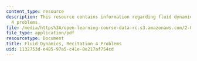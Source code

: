 ```yaml
---
content_type: resource
description: This resource contains information regarding fluid dynamics, recitation
  4 problems.
file: /media/https%3A/open-learning-course-data-rc.s3.amazonaws.com/2-06-fluid-dynamics-spring-2013/1132753de48597a5c41e0e217af754cd_MIT2_06S14_rec4prob.pdf
file_type: application/pdf
resourcetype: Document
title: Fluid Dynamics, Recitation 4 Problems
uid: 1132753d-e485-97a5-c41e-0e217af754cd
---
```

